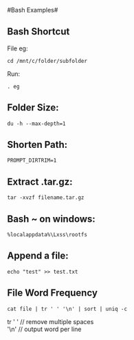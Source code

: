#Bash Examples#

Bash Shortcut
-
File eg: 

    cd /mnt/c/folder/subfolder
    
Run:     

    . eg
    
Folder Size: 
-
    du -h --max-depth=1
    
Shorten Path:   
-
    PROMPT_DIRTRIM=1
    
Extract .tar.gz:    
-
    tar -xvzf filename.tar.gz
    
Bash ~ on windows:
-
    %localappdata%\Lxss\rootfs
    
Append a file:  
-
    echo "test" >> test.txt
    
File Word Frequency
-
    cat file | tr ' ' '\n' | sort | uniq -c
tr ' '  // remove multiple spaces   
'\n'    // output word per line